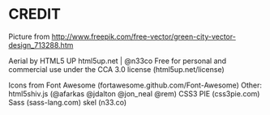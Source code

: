 CREDIT
=================
Picture from http://www.freepik.com/free-vector/green-city-vector-design_713288.htm

Aerial by HTML5 UP
html5up.net | @n33co
Free for personal and commercial use under the CCA 3.0 license (html5up.net/license)

Icons from Font Awesome (fortawesome.github.com/Font-Awesome)
Other:
	html5shiv.js (@afarkas @jdalton @jon_neal @rem)
	CSS3 PIE (css3pie.com)
	Sass (sass-lang.com)
	skel (n33.co)
